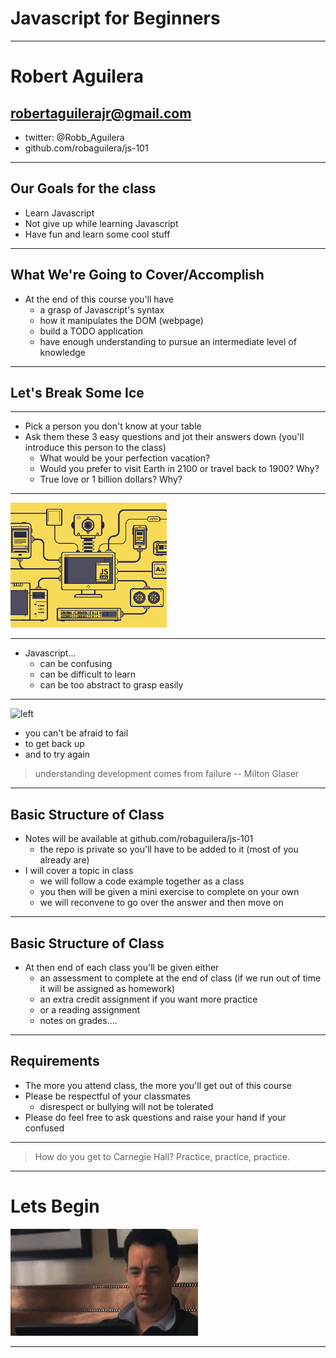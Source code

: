 # Javascript for Beginners

---

# Robert Aguilera
## robertaguilerajr@gmail.com

- twitter: @Robb_Aguilera
- github.com/robaguilera/js-101

---

## Our Goals for the class

- Learn Javascript
- Not give up while learning Javascript
- Have fun and learn some cool stuff

---

## What We're Going to Cover/Accomplish

- At the end of this course you'll have
  - a grasp of Javascript's syntax
  - how it manipulates the DOM (webpage)
  - build a TODO application
  - have enough understanding to pursue an intermediate level of knowledge

---

## Let's Break Some Ice

---

- Pick a person you don't know at your table
- Ask them these 3 easy questions and jot their answers down (you'll introduce this person to the class)
  - What would be your perfection vacation?
  - Would you prefer to visit Earth in 2100 or travel back to 1900?  Why?
  - True love or 1 billion dollars?  Why?

---

![](image/js.gif)

---

- Javascript...
  - can be confusing
  - can be difficult to learn
  - can be too abstract to grasp easily

---
![left](https://www.youtube.com/watch?v=CqkHigmtEEY#t=2m50s)

- you can't be afraid to fail
- to get back up
- and to try again

> understanding development comes from failure
-- Milton Glaser

---

## Basic Structure of Class

- Notes will be available at github.com/robaguilera/js-101
  - the repo is private so you'll have to be added to it (most of you already are)
- I will cover a topic in class
  - we will follow a code example together as a class
  - you then will be given a mini exercise to complete on your own
  - we will reconvene to go over the answer and then move on

---

## Basic Structure of Class

- At then end of each class you'll be given either
  - an assessment to complete at the end of class (if we run out of time it will be assigned as homework)
  - an extra credit assignment if you want more practice
  - or a reading assignment
  - notes on grades....

---

## Requirements

- The more you attend class, the more you'll get out of this course
- Please be respectful of your classmates
  - disrespect or bullying will not be tolerated
- Please do feel free to ask questions and raise your hand if your confused

---

> How do you get to Carnegie Hall?
Practice, practice, practice.

---
# Lets Begin

![](image/tomhanks.gif)

---
